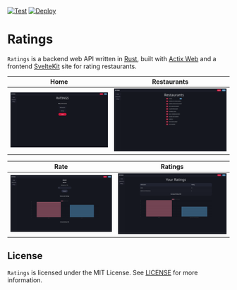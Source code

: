 [![Test](https://github.com/akotro/ratings/actions/workflows/test.yml/badge.svg)](https://github.com/akotro/ratings/actions/workflows/test.yml)
[![Deploy](https://github.com/akotro/ratings/actions/workflows/deploy.yml/badge.svg)](https://github.com/akotro/ratings/actions/workflows/deploy.yml)

# Ratings

`Ratings` is a backend web API written in [Rust](https://www.rust-lang.org/), built with [Actix Web](https://actix.rs/) and a frontend [SvelteKit](https://kit.svelte.dev/) site for rating restaurants.

| Home | Restaurants |
|--------------|--------------|
| ![Home](./resources/screenshots/home.png "Home Page") | ![Restaurants](./resources/screenshots/restaurants.png "Restaurants Page") |

| Rate | Ratings |
|--------------|--------------|
| ![Rate](./resources/screenshots/rate.png "Rate Page") | ![Ratings](./resources/screenshots/ratings.png "Ratings Page") |

## License

`Ratings` is licensed under the MIT License. See [LICENSE](LICENSE) for more information.
